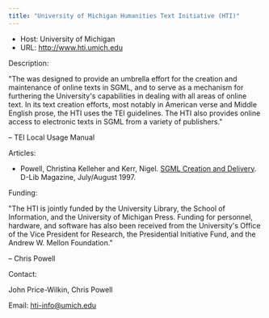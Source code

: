 ```yaml
---
title: "University of Michigan Humanities Text Initiative (HTI)"
---
```









* Host: University of Michigan
* URL: <http://www.hti.umich.edu>



Description:


"The was designed to provide an umbrella effort for the creation and maintenance
 of online texts in SGML, and to serve as a mechanism for furthering the University's
 capabilities in dealing with all areas of online text. In its text creation efforts,
 most notably in American verse and Middle English prose, the HTI uses the TEI guidelines.
 The HTI also provides online access to electronic texts in SGML from a variety of
 publishers."


– TEI Local Usage Manual



Articles:






* Powell, Christina Kelleher and Kerr, Nigel. [SGML Creation and Delivery](http://www.dlib.org/dlib/july97/humanities/07powell.html). 
 D-Lib Magazine, July/August 1997.



Funding:


"The HTI is jointly funded by the University Library, the School of Information, and
 the University of Michigan Press. Funding for personnel, hardware, and software has
 also been received from the University's Office of the Vice President for Research,
 the Presidential Initiative Fund, and the Andrew W. Mellon Foundation."


– Chris Powell



Contact: 



John Price-Wilkin, Chris Powell


Email: [hti-info@umich.edu](mailto:hti-info@umich.edu)





